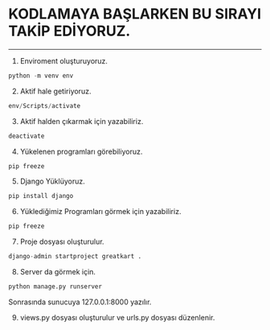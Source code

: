 # KODLAMAYA BAŞLARKEN BU SIRAYI TAKİP EDİYORUZ.

---

1. Enviroment oluşturuyoruz.

```python
python -m venv env

```

2. Aktif hale getiriyoruz.

```python
env/Scripts/activate

```

3. Aktif halden çıkarmak için yazabiliriz.

```python
deactivate
```

4. Yükelenen programları görebiliyoruz.

```python
pip freeze
```

5. Django Yüklüyoruz.

```python
pip install django
```

6. Yüklediğimiz Programları görmek için yazabiliriz.

```python
pip freeze
```

7. Proje dosyası oluşturulur.

```python
django-admin startproject greatkart .
```

8. Server da görmek için.

```python
python manage.py runserver
```

Sonrasında sunucuya 127.0.0.1:8000 yazılır.

9. views.py dosyası oluşturulur ve urls.py dosyası düzenlenir.
